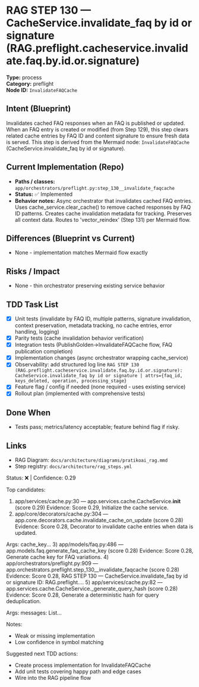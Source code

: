 # RAG STEP 130 — CacheService.invalidate_faq by id or signature (RAG.preflight.cacheservice.invalidate.faq.by.id.or.signature)

**Type:** process  
**Category:** preflight  
**Node ID:** `InvalidateFAQCache`

## Intent (Blueprint)
Invalidates cached FAQ responses when an FAQ is published or updated. When an FAQ entry is created or modified (from Step 129), this step clears related cache entries by FAQ ID and content signature to ensure fresh data is served. This step is derived from the Mermaid node: `InvalidateFAQCache` (CacheService.invalidate_faq by id or signature).

## Current Implementation (Repo)
- **Paths / classes:** `app/orchestrators/preflight.py:step_130__invalidate_faqcache`
- **Status:** ✅ Implemented
- **Behavior notes:** Async orchestrator that invalidates cached FAQ entries. Uses cache_service.clear_cache() to remove cached responses by FAQ ID patterns. Creates cache invalidation metadata for tracking. Preserves all context data. Routes to 'vector_reindex' (Step 131) per Mermaid flow.

## Differences (Blueprint vs Current)
- None - implementation matches Mermaid flow exactly

## Risks / Impact
- None - thin orchestrator preserving existing service behavior

## TDD Task List
- [x] Unit tests (invalidate by FAQ ID, multiple patterns, signature invalidation, context preservation, metadata tracking, no cache entries, error handling, logging)
- [x] Parity tests (cache invalidation behavior verification)
- [x] Integration tests (PublishGolden→InvalidateFAQCache flow, FAQ publication completion)
- [x] Implementation changes (async orchestrator wrapping cache_service)
- [x] Observability: add structured log line
  `RAG STEP 130 (RAG.preflight.cacheservice.invalidate.faq.by.id.or.signature): CacheService.invalidate_faq by id or signature | attrs={faq_id, keys_deleted, operation, processing_stage}`
- [x] Feature flag / config if needed (none required - uses existing service)
- [x] Rollout plan (implemented with comprehensive tests)

## Done When
- Tests pass; metrics/latency acceptable; feature behind flag if risky.

## Links
- RAG Diagram: `docs/architecture/diagrams/pratikoai_rag.mmd`
- Step registry: `docs/architecture/rag_steps.yml`


<!-- AUTO-AUDIT:BEGIN -->
Status: ❌  |  Confidence: 0.29

Top candidates:
1) app/services/cache.py:30 — app.services.cache.CacheService.__init__ (score 0.29)
   Evidence: Score 0.29, Initialize the cache service.
2) app/core/decorators/cache.py:304 — app.core.decorators.cache.invalidate_cache_on_update (score 0.28)
   Evidence: Score 0.28, Decorator to invalidate cache entries when data is updated.

Args:
    cache_key...
3) app/models/faq.py:486 — app.models.faq.generate_faq_cache_key (score 0.28)
   Evidence: Score 0.28, Generate cache key for FAQ variations.
4) app/orchestrators/preflight.py:909 — app.orchestrators.preflight.step_130__invalidate_faqcache (score 0.28)
   Evidence: Score 0.28, RAG STEP 130 — CacheService.invalidate_faq by id or signature
ID: RAG.preflight....
5) app/services/cache.py:82 — app.services.cache.CacheService._generate_query_hash (score 0.28)
   Evidence: Score 0.28, Generate a deterministic hash for query deduplication.

Args:
    messages: List...

Notes:
- Weak or missing implementation
- Low confidence in symbol matching

Suggested next TDD actions:
- Create process implementation for InvalidateFAQCache
- Add unit tests covering happy path and edge cases
- Wire into the RAG pipeline flow
<!-- AUTO-AUDIT:END -->
